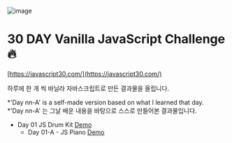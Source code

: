 ![image](https://user-images.githubusercontent.com/60416981/110198262-a5643700-7e94-11eb-8d6a-823dcae0a7ad.png)

# 30 DAY Vanilla JavaScript Challenge 🔥

[https://javascript30.com/](https://javascript30.com/)

하루에 한 개 씩 바닐라 자바스크립트로 만든 결과물을 올립니다.

*'Day nn-A' is a self-made version based on what I learned that day. <br>
*'Day nn-A' 는 그날 배운 내용을 바탕으로 스스로 만들어본 결과물입니다.

- Day 01 JS Drum Kit [Demo](https://graphicnovel.github.io/JavaScript30/01%20-%20JavaScript%20Drum%20Kit/index.html)
  - Day 01-A - JS Piano [Demo](https://graphicnovel.github.io/JavaScript30/01-A%20JavaScript%20Piano/index.html)


